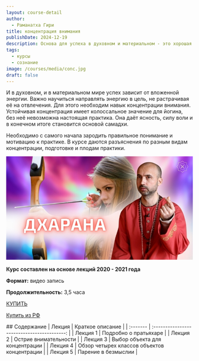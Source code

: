 ```yaml
---
layout: course-detail
author:
  - Раманатха Гири
title: концентрация внимания
publishDate: 2024-12-19
description: Основа для успеха в духовном и материальном - это хорошая концентрация. Сосредоточенность помогает преодолевать внутренние и внешние препятствия, превращая каждое действие в шаг к успеху как на духовном, так и на материальном пути.
tags:
  - курсы
  - сознание
image: /courses/media/conc.jpg
draft: false
---
```


И в духовном, и в материальном мире успех зависит от вложенной энергии. Важно научиться направлять энергию в цель, не растрачивая её на отвлечения. Для этого необходим навык концентрации внимания.
Устойчивая концентрация имеет колоссальное значение для йогина, без неё невозможна настоящая практика. Она даёт ясность, силу воли и в конечном итоге становится основой самадхи. 

Необходимо с самого начала зародить правильное понимание и мотивацию к практике. В курсе даются разъяснения  по разным видам концентрации, подготовке и плодам практики. 

![медитация](/courses/media/conc.jpg)


**Курс составлен на основе лекций 2020 - 2021 года**

**Формат:** видео запись

**Продолжительность:** 3,5 часа

<div class="buy-link">

[КУПИТЬ](https://www.dattatreya.space/enroll/3120768)
</div>

<div class="buy-link"> 

[Купить из РФ](https://t.me/media_mandala)
</div>
## Содержание
| Лекция   |              Краткое описание               |
| :------- | :-----------------------------------------: |
| Лекция 1 |            Подробно о пратьяхаре            |
| Лекция 2 |            Острие внимательности            |
| Лекция 3 |       Выбор объекта для концентрации        |
| Лекция 4 | Обзор четырех классов объектов концентрации |
| Лекция 5 |             Парение в безмыслии             |



